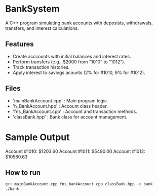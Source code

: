 # BankSystem
A C++ program simulating bank accounts with deposists, withdrawals, transfers, and interest calculations.

## Features
-  Create acccounts with initial balances and interest rates.
-  Perform transfers (e.g., $2000 from "1010" to "1012").
-  Track transaction histories.
-  Apply interest to savings acounts (2% for #1010, 9% for #1012).

## Files 
-  'mainBankAccount.cpp' : Main program logic.
-  'h_BankAccount.hpp' : Account class header.
-  'fns_BankAccount.cpp' : Account and transaction methods.
-  'classBank.hpp' : Bank class for account management.

# Sample Output 
Account #1010: $1203.60
Account #1011: $5490.00
Account #1012: $10580.63

## How to run
```bash
g++ mainBankAccount.cpp fns_bankAccount.cpp classBank.hpp -o bank
./bank
